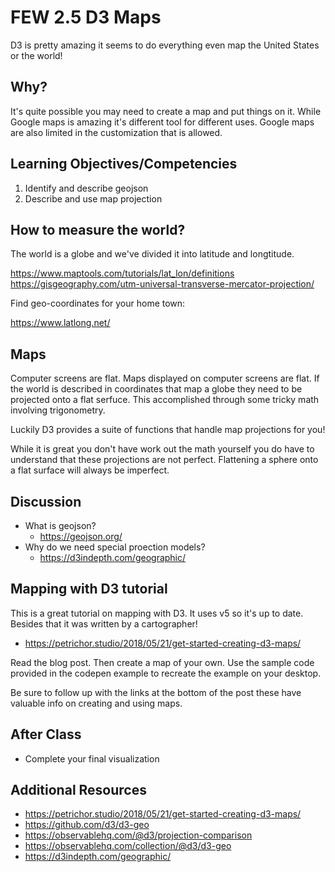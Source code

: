 # FEW 2.5 D3 Maps

D3 is pretty amazing it seems to do everything even map the United States or the world! 

## Why? 

It's quite possible you may need to create a map and put things on it. While Google maps is amazing it's different tool for different uses. Google maps are also limited in the customization that is allowed. 

## Learning Objectives/Competencies

1. Identify and describe geojson
1. Describe and use map projection

## How to measure the world? 

The world is a globe and we've divided it into latitude and longtitude. 

https://www.maptools.com/tutorials/lat_lon/definitions
https://gisgeography.com/utm-universal-transverse-mercator-projection/

Find geo-coordinates for your home town: 

https://www.latlong.net/

## Maps 

Computer screens are flat. Maps displayed on computer screens are flat. If the world is described in coordinates that map a globe they need to be projected onto a flat serfuce. This accomplished through some tricky math involving trigonometry. 

Luckily D3 provides a suite of functions that handle map projections for you! 

While it is great you don't have work out the math yourself you do have to understand that these projections are not perfect. Flattening a sphere onto a flat surface will always be imperfect. 

## Discussion

- What is geojson?
	- https://geojson.org/
- Why do we need special proection models?
	- https://d3indepth.com/geographic/

## Mapping with D3 tutorial

This is a great tutorial on mapping with D3. It uses v5 so it's up to date. Besides that it was written by a cartographer! 

- https://petrichor.studio/2018/05/21/get-started-creating-d3-maps/

Read the blog post. Then create a map of your own. Use the sample code provided in the codepen example to recreate the example on your desktop. 

Be sure to follow up with the links at the bottom of the post these have valuable info on creating and using maps. 

## After Class

- Complete your final visualization

## Additional Resources

- https://petrichor.studio/2018/05/21/get-started-creating-d3-maps/
- https://github.com/d3/d3-geo
- https://observablehq.com/@d3/projection-comparison
- https://observablehq.com/collection/@d3/d3-geo
- https://d3indepth.com/geographic/
